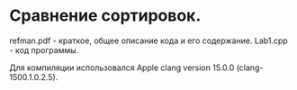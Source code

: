 # Сравнение сортировок.
refman.pdf - краткое, общее описание кода и его содержание.
Lab1.cpp - код программы.

Для компиляции использовался Apple clang version 15.0.0 (clang-1500.1.0.2.5).

